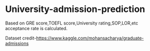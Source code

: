 # University-admission-prediction
Based on GRE score,TOEFL score,University rating,SOP,LOR,etc acceptance rate is calculated.

Dataset credit-https://www.kaggle.com/mohansacharya/graduate-admissions
